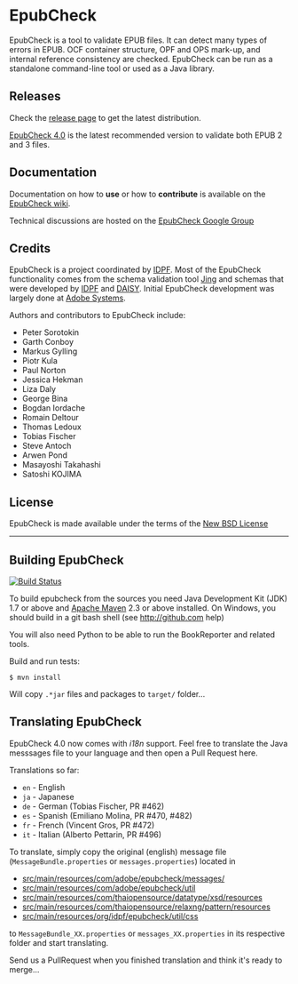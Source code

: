 EpubCheck
=========

EpubCheck is a tool to validate EPUB files. It can detect many
types of errors in EPUB. OCF container structure, OPF and OPS mark-up,
and internal reference consistency are checked. EpubCheck can be run
as a standalone command-line tool or used as a Java library.


## Releases

Check the [release page](https://github.com/IDPF/epubcheck/releases) to get the latest distribution.

[EpubCheck 4.0](https://github.com/IDPF/epubcheck/releases/tag/v4.0.0) is the latest recommended version to validate both EPUB 2 and 3 files.


## Documentation

Documentation on how to **use** or how to **contribute** is available on the [EpubCheck wiki](https://github.com/IDPF/epubcheck/wiki).

Technical discussions are hosted on the [EpubCheck Google Group](https://groups.google.com/forum/#!forum/epubcheck)


## Credits

EpubCheck is a project coordinated by [IDPF](http://idpf.org/). Most of the EpubCheck functionality comes from the schema validation tool [Jing](http://www.thaiopensource.com/relaxng/jing.html) and schemas that were developed by [IDPF](http://www.idpf.org/) and [DAISY](http://www.daisy.org/). Initial EpubCheck development was largely done at [Adobe Systems](http://www.adobe.com/).

Authors and contributors to EpubCheck include:

 * Peter Sorotokin
 * Garth Conboy
 * Markus Gylling
 * Piotr Kula
 * Paul Norton
 * Jessica Hekman
 * Liza Daly
 * George Bina
 * Bogdan Iordache
 * Romain Deltour
 * Thomas Ledoux
 * Tobias Fischer
 * Steve Antoch
 * Arwen Pond
 * Masayoshi Takahashi
 * Satoshi KOJIMA

## License

EpubCheck is made available under the terms of the [New BSD License](http://opensource.org/licenses/BSD-3-Clause)

----

## Building EpubCheck
[![Build Status](https://travis-ci.org/IDPF/epubcheck.svg?branch=master)](https://travis-ci.org/IDPF/epubcheck/)

To build epubcheck from the sources you need Java Development Kit (JDK) 1.7 or above and [Apache Maven](http://maven.apache.org/) 2.3 or above installed.
On Windows, you should build in a git bash shell (see http://github.com help)

You will also need Python to be able to run the BookReporter and related tools.


Build and run tests:

```
$ mvn install
```
Will copy `.*jar` files and packages to `target/` folder...


## Translating EpubCheck

EpubCheck 4.0 now comes with *i18n* support. Feel free to translate the Java messsages file to your language and then open a Pull Request here.

Translations so far:
* `en` - English
* `ja` - Japanese
* `de` - German (Tobias Fischer, PR #462)
* `es` - Spanish (Emiliano Molina, PR #470, #482)
* `fr` - French (Vincent Gros, PR #472)
* `it` - Italian (Alberto Pettarin, PR #496)

To translate, simply copy the original (english) message file (`MessageBundle.properties` or `messages.properties`) located in
* [src/main/resources/com/adobe/epubcheck/messages/](src/main/resources/com/adobe/epubcheck/messages/)
* [src/main/resources/com/adobe/epubcheck/util](src/main/resources/com/adobe/epubcheck/util)
* [src/main/resources/com/thaiopensource/datatype/xsd/resources](src/main/resources/com/thaiopensource/datatype/xsd/resources)
* [src/main/resources/com/thaiopensource/relaxng/pattern/resources](src/main/resources/com/thaiopensource/relaxng/pattern/resources)
* [src/main/resources/org/idpf/epubcheck/util/css](src/main/resources/org/idpf/epubcheck/util/css)

to `MessageBundle_XX.properties` or `messages_XX.properties` in its respective folder and start translating.

Send us a PullRequest when you finished translation and think it's ready to merge...
